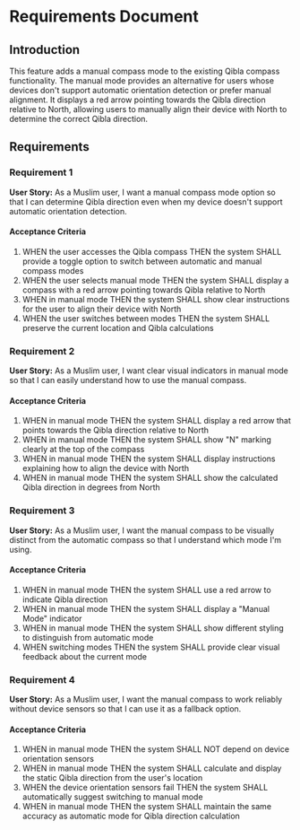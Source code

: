 # Requirements Document

## Introduction

This feature adds a manual compass mode to the existing Qibla compass functionality. The manual mode provides an alternative for users whose devices don't support automatic orientation detection or prefer manual alignment. It displays a red arrow pointing towards the Qibla direction relative to North, allowing users to manually align their device with North to determine the correct Qibla direction.

## Requirements

### Requirement 1

**User Story:** As a Muslim user, I want a manual compass mode option so that I can determine Qibla direction even when my device doesn't support automatic orientation detection.

#### Acceptance Criteria

1. WHEN the user accesses the Qibla compass THEN the system SHALL provide a toggle option to switch between automatic and manual compass modes
2. WHEN the user selects manual mode THEN the system SHALL display a compass with a red arrow pointing towards Qibla relative to North
3. WHEN in manual mode THEN the system SHALL show clear instructions for the user to align their device with North
4. WHEN the user switches between modes THEN the system SHALL preserve the current location and Qibla calculations

### Requirement 2

**User Story:** As a Muslim user, I want clear visual indicators in manual mode so that I can easily understand how to use the manual compass.

#### Acceptance Criteria

1. WHEN in manual mode THEN the system SHALL display a red arrow that points towards the Qibla direction relative to North
2. WHEN in manual mode THEN the system SHALL show "N" marking clearly at the top of the compass
3. WHEN in manual mode THEN the system SHALL display instructions explaining how to align the device with North
4. WHEN in manual mode THEN the system SHALL show the calculated Qibla direction in degrees from North

### Requirement 3

**User Story:** As a Muslim user, I want the manual compass to be visually distinct from the automatic compass so that I understand which mode I'm using.

#### Acceptance Criteria

1. WHEN in manual mode THEN the system SHALL use a red arrow to indicate Qibla direction
2. WHEN in manual mode THEN the system SHALL display a "Manual Mode" indicator
3. WHEN in manual mode THEN the system SHALL show different styling to distinguish from automatic mode
4. WHEN switching modes THEN the system SHALL provide clear visual feedback about the current mode

### Requirement 4

**User Story:** As a Muslim user, I want the manual compass to work reliably without device sensors so that I can use it as a fallback option.

#### Acceptance Criteria

1. WHEN in manual mode THEN the system SHALL NOT depend on device orientation sensors
2. WHEN in manual mode THEN the system SHALL calculate and display the static Qibla direction from the user's location
3. WHEN the device orientation sensors fail THEN the system SHALL automatically suggest switching to manual mode
4. WHEN in manual mode THEN the system SHALL maintain the same accuracy as automatic mode for Qibla direction calculation